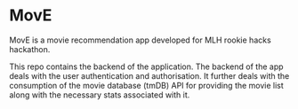 # MovE
MovE is a movie recommendation app developed for MLH rookie hacks hackathon.

This repo contains the backend of the application.
The backend of the app deals with the user authentication and authorisation.
It further deals with the consumption of the movie database (tmDB) API
for providing the movie list along with the necessary stats associated with it.
 
